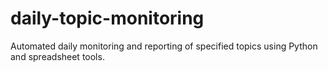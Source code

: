 # daily-topic-monitoring
Automated daily monitoring and reporting of specified topics using Python and spreadsheet tools.
